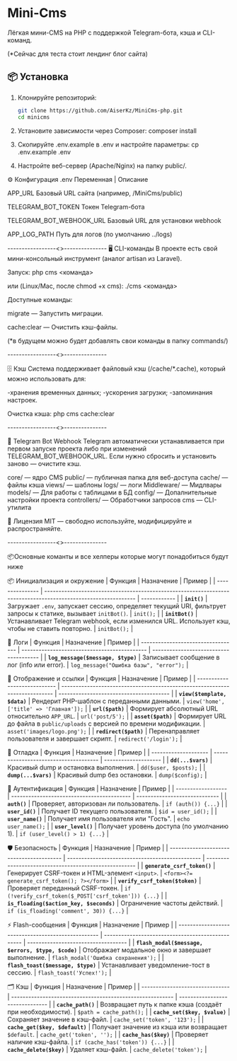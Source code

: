 # Mini-Cms

Лёгкая мини-CMS на PHP с поддержкой Telegram-бота, кэша и CLI-команд.

(\*Сейчас для теста стоит лендинг блог сайта)

## 📦 Установка

1. Клонируйте репозиторий:

   ```bash
   git clone https://github.com/AiserKz/MiniCms-php.git
   cd minicms

   ```

2. Установите зависимости через Composer:
   composer install

3. Скопируйте .env.example в .env и настройте параметры:
   cp .env.example .env

4. Настройте веб-сервер (Apache/Nginx) на папку public/.

⚙️ Конфигурация .env
Переменная | Описание

APP_URL Базовый URL сайта (например, /MiniCms/public)

TELEGRAM_BOT_TOKEN Токен Telegram-бота

TELEGRAM_BOT_WEBHOOK_URL Базовый URL для установки webhook

APP_LOG_PATH Путь для логов (по умолчанию ../logs)

-----------------<>---------------
🖥️ CLI-команды
В проекте есть свой мини-консольный инструмент (аналог artisan из Laravel).

Запуск:
php cms <команда>

или (Linux/Mac, после chmod +x cms):
./cms <команда>

Доступные команды:

migrate — Запустить миграции.

cache:clear — Очистить кэш-файлы.

(\*в будущем можно будет добавлять свои команды в папку commands/)

-----------------<>---------------

🗄️ Кэш
Система поддерживает файловый кэш (/cache/\*.cache), который можно использовать для:

-хранения временных данных;
-ускорения загрузки;
-запоминания настроек.

Очистка кэша:
php cms cache:clear

-----------------<>---------------

🤖 Telegram Bot
Webhook Telegram автоматически устанавливается при первом запуске проекта либо при изменений TELEGRAM_BOT_WEBHOOK_URL.
Если нужно сбросить и установить заново — очистите кэш.

core/ — ядро CMS
public/ — публичная папка для веб-доступа
cache/ — файлы кэша
views/ — шаблоны
logs/ — логи
Middleware/ — Мидлвары
models/ — Для работы с таблицами в БД
config/ — Допалнительные настройки проекта
controllers/ — Обработчики запросов
cms — CLI-утилита

📜 Лицензия
MIT — свободно используйте, модифицируйте и распространяйте.

-----------------<>---------------

📦Основные команты и все хелперы которые могут понадобиться будут ниже

📦 Инициализация и окружение
| Функция | Назначение | Пример |
| --------------- | -------------------------------------------------------------------------------------------------------------- | ------------ |
| **`init()`** | Загружает `.env`, запускает сессию, определяет текущий URI, фильтрует запросы к статике, вызывает `initBot()`. | `init();` |
| **`initBot()`** | Устанавливает Telegram webhook, если изменился URL. Использует кэш, чтобы не ставить повторно. | `initBot();` |

📝 Логи
| Функция | Назначение | Пример |
| ---------------------------------- | -------------------------------------------- | -------------------------------------- |
| **`log_message($message, $type)`** | Записывает сообщение в лог (info или error). | `log_message("Ошибка базы", "error");` |

🎨 Отображение и ссылки
| Функция | Назначение | Пример |
| ---------------------------- | --------------------------------------------------------------------------- | --------------------------------------- |
| **`view($template, $data)`** | Рендерит PHP-шаблон с переданными данными. | `view('home', ['title' => 'Главная']);` |
| **`url($path)`** | Формирует абсолютный URL относительно `APP_URL`. | `url('post/5');` |
| **`asset($path)`** | Формирует URL до файла в `public/uploads` с версией по времени модификации. | `asset('images/logo.png');` |
| **`redirect($path)`** | Перенаправляет пользователя и завершает скрипт. | `redirect('/login');` |

🐞 Отладка
| Функция | Назначение | Пример |
| -------------------- | ------------------------------------- | -------------------- |
| **`dd(...$vars)`** | Красивый dump и остановка выполнения. | `dd($user, $posts);` |
| **`dump(...$vars)`** | Красивый dump без остановки. | `dump($config);` |

👤 Аутентификация
| Функция | Назначение | Пример |
| ------------------ | ------------------------------------------ | ----------------------------- |
| **`auth()`** | Проверяет, авторизован ли пользователь. | `if (auth()) {...}` |
| **`user_id()`** | Получает ID текущего пользователя. | `$id = user_id();` |
| **`user_name()`** | Получает имя пользователя или "Гость". | `echo user_name();` |
| **`user_level()`** | Получает уровень доступа (по умолчанию 1). | `if (user_level() > 1) {...}` |

🛡 Безопасность
| Функция | Назначение | Пример |
| ---------------------------------------- | ----------------------------------------------- | ----------------------------------------------------- |
| **`generate_csrf_token()`** | Генерирует CSRF-токен и HTML-элемент `<input>`. | `<form><?= generate_csrf_token(); ?></form>` |
| **`verify_csrf_token($token)`** | Проверяет переданный CSRF-токен. | `if (!verify_csrf_token($_POST['csrf_token'])) {...}` |
| **`is_floading($action_key, $seconds)`** | Ограничение частоты действий. | `if (is_floading('comment', 30)) {...}` |

⚡ Flash-сообщения
| Функция | Назначение | Пример |
| -------------------------------------------------- | ------------------------------------------------- | ----------------------------------- |
| **`flash_modal($message, $errors, $type, $code)`** | Отображает модальное окно и завершает выполнение. | `flash_modal('Ошибка сохранения');` |
| **`flash_toast($message, $type)`** | Устанавливает уведомление-тост в сессию. | `flash_toast('Успех!');` |

🗂 Кэш
| Функция | Назначение | Пример |
| ------------------------------- | --------------------------------------------------------- | ------------------------------- |
| **`cache_path()`** | Возвращает путь к папке кэша (создаёт при необходимости). | `$path = cache_path();` |
| **`cache_set($key, $value)`** | Сохраняет значение в кэш-файл. | `cache_set('token', '123');` |
| **`cache_get($key, $default)`** | Получает значение из кэша или возвращает `$default`. | `cache_get('token', '');` |
| **`cache_has($key)`** | Проверяет наличие кэш-файла. | `if (cache_has('token')) {...}` |
| **`cache_delete($key)`** | Удаляет кэш-файл. | `cache_delete('token');` |
